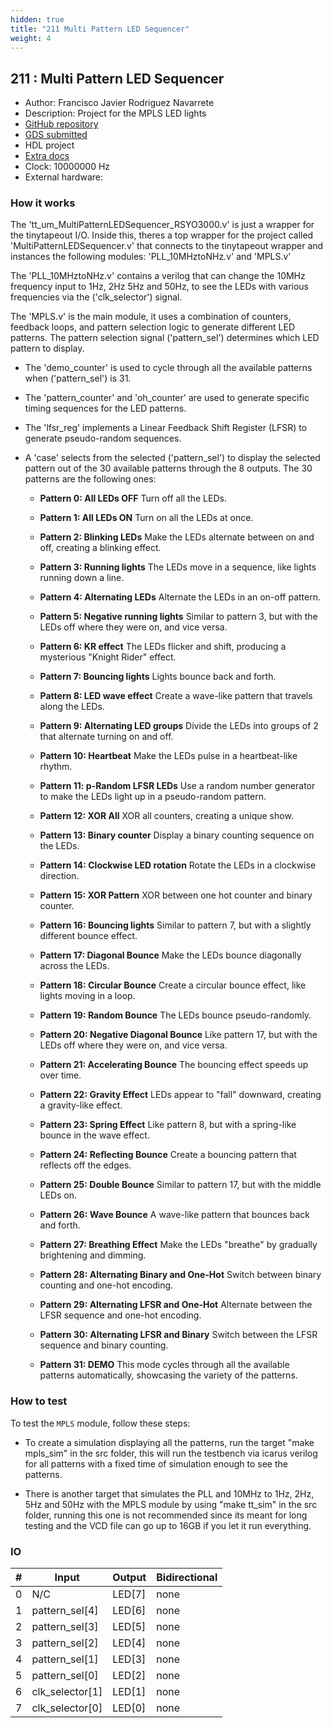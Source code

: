 ```yaml
---
hidden: true
title: "211 Multi Pattern LED Sequencer"
weight: 4
---
```


## 211 : Multi Pattern LED Sequencer

* Author: Francisco Javier Rodriguez Navarrete
* Description: Project for the MPLS LED lights
* [GitHub repository](https://github.com/RSYO3000/tt04-submission-mpls)
* [GDS submitted](https://github.com/RSYO3000/tt04-submission-mpls/actions/runs/6122691719)
* HDL project
* [Extra docs]()
* Clock: 10000000 Hz
* External hardware: 



### How it works

The 'tt_um_MultiPatternLEDSequencer_RSYO3000.v' is just a wrapper for the tinytapeout I/O. Inside this, theres a top wrapper for the project called 'MultiPatternLEDSequencer.v' that connects to the tinytapeout wrapper and instances the following modules: 'PLL_10MHztoNHz.v' and 'MPLS.v'

The 'PLL_10MHztoNHz.v' contains a verilog that can change the 10MHz frequency input to 1Hz, 2Hz 5Hz and 50Hz, to see the LEDs with various frequencies via the ('clk_selector') signal.

The 'MPLS.v' is the main module, it uses a combination of counters, feedback loops, and pattern selection logic to generate different LED patterns. The pattern selection signal ('pattern_sel') determines which LED pattern to display.

- The 'demo_counter' is used to cycle through all the available patterns when ('pattern_sel') is 31.

- The 'pattern_counter' and 'oh_counter' are used to generate specific timing sequences for the LED patterns.

- The 'lfsr_reg' implements a Linear Feedback Shift Register (LFSR) to generate pseudo-random sequences.

- A 'case' selects from the selected ('pattern_sel') to display the selected pattern out of the 30 available patterns through the 8 outputs. The 30 patterns are the following ones:

  - **Pattern 0: All LEDs OFF**
    Turn off all the LEDs.

  - **Pattern 1: All LEDs ON**
    Turn on all the LEDs at once.

  - **Pattern 2: Blinking LEDs**
    Make the LEDs alternate between on and off, creating a blinking effect.

  - **Pattern 3: Running lights**
    The LEDs move in a sequence, like lights running down a line.

  - **Pattern 4: Alternating LEDs**
    Alternate the LEDs in an on-off pattern.

  - **Pattern 5: Negative running lights**
    Similar to pattern 3, but with the LEDs off where they were on, and vice versa.

  - **Pattern 6: KR effect**
    The LEDs flicker and shift, producing a mysterious "Knight Rider" effect.

  - **Pattern 7: Bouncing lights**
    Lights bounce back and forth.

  - **Pattern 8: LED wave effect**
    Create a wave-like pattern that travels along the LEDs.

  - **Pattern 9: Alternating LED groups**
    Divide the LEDs into groups of 2 that alternate turning on and off.

  - **Pattern 10: Heartbeat**
    Make the LEDs pulse in a heartbeat-like rhythm.

  - **Pattern 11: p-Random LFSR LEDs**
    Use a random number generator to make the LEDs light up in a pseudo-random pattern.

  - **Pattern 12: XOR All**
    XOR all counters, creating a unique show.

  - **Pattern 13: Binary counter**
    Display a binary counting sequence on the LEDs.

  - **Pattern 14: Clockwise LED rotation**
    Rotate the LEDs in a clockwise direction.

  - **Pattern 15: XOR Pattern**
    XOR between one hot counter and binary counter.

  - **Pattern 16: Bouncing lights**
    Similar to pattern 7, but with a slightly different bounce effect.

  - **Pattern 17: Diagonal Bounce**
    Make the LEDs bounce diagonally across the LEDs.

  - **Pattern 18: Circular Bounce**
    Create a circular bounce effect, like lights moving in a loop.

  - **Pattern 19: Random Bounce**
    The LEDs bounce pseudo-randomly.

  - **Pattern 20: Negative Diagonal Bounce**
    Like pattern 17, but with the LEDs off where they were on, and vice versa.

  - **Pattern 21: Accelerating Bounce**
    The bouncing effect speeds up over time.

  - **Pattern 22: Gravity Effect**
    LEDs appear to "fall" downward, creating a gravity-like effect.

  - **Pattern 23: Spring Effect**
    Like pattern 8, but with a spring-like bounce in the wave effect.

  - **Pattern 24: Reflecting Bounce**
    Create a bouncing pattern that reflects off the edges.

  - **Pattern 25: Double Bounce**
    Similar to pattern 17, but with the middle LEDs on.

  - **Pattern 26: Wave Bounce**
    A wave-like pattern that bounces back and forth.

  - **Pattern 27: Breathing Effect**
    Make the LEDs "breathe" by gradually brightening and dimming.

  - **Pattern 28: Alternating Binary and One-Hot**
    Switch between binary counting and one-hot encoding.

  - **Pattern 29: Alternating LFSR and One-Hot**
    Alternate between the LFSR sequence and one-hot encoding.

  - **Pattern 30: Alternating LFSR and Binary**
    Switch between the LFSR sequence and binary counting.

  - **Pattern 31: DEMO**
    This mode cycles through all the available patterns automatically, showcasing the variety of the patterns.


### How to test

To test the `MPLS` module, follow these steps:

- To create a simulation displaying all the patterns, run the target "make mpls_sim" in the src folder, this will run the testbench via icarus verilog for all patterns with a fixed time of simulation enough to see the patterns.

- There is another target that simulates the PLL and 10MHz to 1Hz, 2Hz, 5Hz and 50Hz with the MPLS module by using "make tt_sim" in the src folder, running this one is not recommended since its meant for long testing and the VCD file can go up to 16GB if you let it run everything.


### IO

| # | Input        | Output       | Bidirectional      |
|---|--------------|--------------| -------------------|
| 0 | N/C  | LED[7] | none |
| 1 | pattern_sel[4]  | LED[6] | none |
| 2 | pattern_sel[3]  | LED[5] | none |
| 3 | pattern_sel[2]  | LED[4] | none |
| 4 | pattern_sel[1]  | LED[3] | none |
| 5 | pattern_sel[0]  | LED[2] | none |
| 6 | clk_selector[1]  | LED[1] | none |
| 7 | clk_selector[0]  | LED[0] | none |
